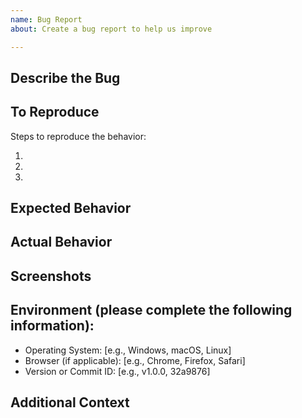 ```yaml
---
name: Bug Report
about: Create a bug report to help us improve

---
```


## Describe the Bug

<!-- A clear and concise description of what the bug is -->

## To Reproduce

Steps to reproduce the behavior:

1. 
2. 
3. 

<!-- Add any relevant code snippets or specific instructions to reproduce the bug -->

## Expected Behavior

<!-- A clear and concise description of what you expected to happen -->

## Actual Behavior

<!-- A clear and concise description of what actually happened -->

## Screenshots

<!-- If applicable, add screenshots to help explain the problem -->

## Environment (please complete the following information):

- Operating System: [e.g., Windows, macOS, Linux]
- Browser (if applicable): [e.g., Chrome, Firefox, Safari]
- Version or Commit ID: [e.g., v1.0.0, 32a9876]

## Additional Context

<!-- Add any other context about the problem here -->
